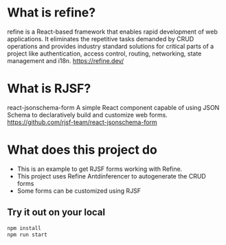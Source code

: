 
# What is refine?
refine is a React-based framework that enables rapid development of web applications. It eliminates the repetitive tasks demanded by CRUD operations and provides industry standard solutions for critical parts of a project like authentication, access control, routing, networking, state management and i18n.
https://refine.dev/

# What is RJSF?
react-jsonschema-form
A simple React component capable of using JSON Schema to declaratively build and customize web forms.
https://github.com/rjsf-team/react-jsonschema-form

# What does this project do
* This is an example to get RJSF forms working with Refine.
* This project uses Refine Antdinferencer to autogenerate the CRUD forms
* Some forms can be customized using RJSF



## Try it out on your local

```bash
npm install
npm run start
```

